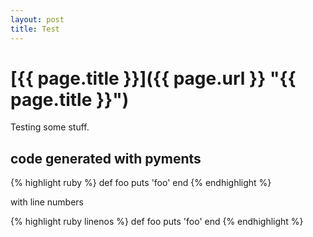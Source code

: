 ```yaml
---
layout: post
title: Test
---
```

# [{{ page.title }}]({{ page.url }} "{{ page.title }}") #

Testing some stuff.

## code generated with pyments ##

{% highlight ruby %}
def foo
  puts 'foo'
end
{% endhighlight %}

with line numbers

{% highlight ruby linenos %}
def foo
  puts 'foo'
end
{% endhighlight %}
